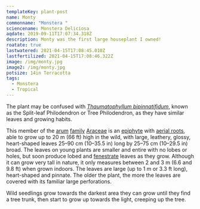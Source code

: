 ```yaml
---
templateKey: plant-post
name: Monty
commonname: "Monstera "
sciencename: Monstera Deliciosa
aqdate: 2019-09-11T17:07:34.318Z
description: Monty was the first large houseplant I owned!
roatate: true
lastwatered: 2021-04-15T17:08:45.010Z
lastfertilized: 2021-04-15T17:08:46.322Z
image: /img/monty.jpg
image2: /img/monty.jpg
potsize: 14in Terracotta
tags:
  - Monstera
  - Tropical
--- 
```


  The plant may be confused with *[Thaumatophyllum bipinnatifidum](https://en.wikipedia.org/wiki/Thaumatophyllum_bipinnatifidum "Thaumatophyllum bipinnatifidum")*, known as the Split-leaf Philodendron or Tree Philodendron, as they have similar leaves and growing habits. <!--StartFragment-->


  This member of the [arum](https://en.wikipedia.org/wiki/Arum "Arum") [family](https://en.wikipedia.org/wiki/Family_(biology) "Family (biology)") [Araceae](https://en.wikipedia.org/wiki/Araceae "Araceae") is an [epiphyte](https://en.wikipedia.org/wiki/Epiphyte "Epiphyte") with [aerial roots](https://en.wikipedia.org/wiki/Aerial_roots "Aerial roots"), able to grow up to 20 m (66 ft) high in the wild, with large, leathery, glossy, heart-shaped leaves 25–90 cm (10–35.5 in) long by 25–75 cm (10–29.5 in) broad. The leaves on young plants are smaller and entire with no lobes or holes, but soon produce lobed and [fenestrate](https://en.wikipedia.org/wiki/Leaf_shape "Leaf shape") leaves as they grow.[](https://en.wikipedia.org/wiki/Monstera_deliciosa#cite_note-7) Although it can grow very tall in nature, it only measures between 2 and 3 m (6.6 and 9.8 ft) when grown indoors. The leaves are large (up to 1 m or 3.3 ft long), heart-shaped and pinnate. The older the plant, the more the leaves are covered with its familiar large perforations.


  Wild seedlings grow towards the darkest area they can grow until they find a tree trunk, then start to grow up towards the light, creeping up the tree.[](https://en.wikipedia.org/wiki/Monstera_deliciosa#cite_note-uconn-9)


